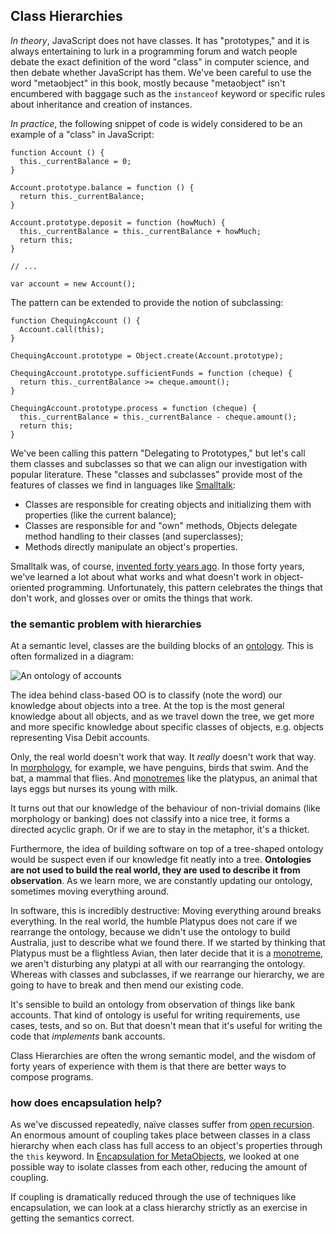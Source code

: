 ## Class Hierarchies

*In theory*, JavaScript does not have classes. It has "prototypes," and it is always entertaining to lurk in a programming forum and watch people debate the exact definition of the word "class" in computer science, and then debate whether JavaScript has them. We've been careful to use the word "metaobject" in this book, mostly because "metaobject" isn't encumbered with baggage such as the `instanceof` keyword or specific rules about inheritance and creation of instances.

*In practice*, the following snippet of code is widely considered to be an example of a "class" in JavaScript:

    function Account () {
      this._currentBalance = 0;
    }

    Account.prototype.balance = function () {
      return this._currentBalance;
    }

    Account.prototype.deposit = function (howMuch) {
      this._currentBalance = this._currentBalance + howMuch;
      return this;
    }

    // ...

    var account = new Account();

The pattern can be extended to provide the notion of subclassing:

    function ChequingAccount () {
      Account.call(this);
    }

    ChequingAccount.prototype = Object.create(Account.prototype);

    ChequingAccount.prototype.sufficientFunds = function (cheque) {
      return this._currentBalance >= cheque.amount();
    }

    ChequingAccount.prototype.process = function (cheque) {
      this._currentBalance = this._currentBalance - cheque.amount();
      return this;
    }

We've been calling this pattern "Delegating to Prototypes," but let's call them classes and subclasses so that we can align our investigation with popular literature. These "classes and subclasses" provide most of the features of classes we find in languages like [Smalltalk]:

[Smalltalk]: http://www.squeak.org

* Classes are responsible for creating objects and initializing them with properties (like the current balance);
* Classes are responsible for and "own" methods, Objects delegate method handling to their classes (and superclasses);
* Methods directly manipulate an object's properties.

Smalltalk was, of course, [invented forty years ago][sthistory]. In those forty years, we've learned a lot about what works and what doesn't work in object-oriented programming. Unfortunately, this pattern celebrates the things that don't work, and glosses over or omits the things that work.

[sthistory]: http://worrydream.com/EarlyHistoryOfSmalltalk "The Early History of Smalltalk"

### the semantic problem with hierarchies

At a semantic level, classes are the building blocks of an [ontology]. This is often formalized in a diagram:

[ontology]: https://en.wikipedia.org/wiki/Ontology_(information_science)

![An ontology of accounts](images/8/tree.png)

The idea behind class-based OO is to classify (note the word) our knowledge about objects into a tree. At the top is the most general knowledge about all objects, and as we travel down the tree, we get more and more specific knowledge about specific classes of objects, e.g. objects representing Visa Debit accounts.

Only, the real world doesn't work that way. It *really* doesn't work that way. In [morphology], for example, we have penguins, birds that swim. And the bat, a mammal that flies. And [monotremes] like the platypus, an animal that lays eggs but nurses its young with milk.

[monotremes]: https://en.wikipedia.org/wiki/Monotreme
[morphology]: https://en.wikipedia.org/wiki/Morphology_(biology)

It turns out that our knowledge of the behaviour of non-trivial domains (like morphology or banking) does not classify into a nice tree, it forms a directed acyclic graph. Or if we are to stay in the metaphor, it's a thicket.

Furthermore, the idea of building software on top of a tree-shaped ontology would be suspect even if our knowledge fit neatly into a tree. **Ontologies are not used to build the real world, they are used to describe it from observation**. As we learn more, we are constantly updating our ontology, sometimes moving everything around.

In software, this is incredibly destructive: Moving everything around breaks everything. In the real world, the humble Platypus does not care if we rearrange the ontology, because we didn't use the ontology to build Australia, just to describe what we found there. If we started by thinking that Platypus must be a flightless Avian, then later decide that it is a [monotreme], we aren't disturbing any platypi at all with our rearranging the ontology. Whereas with classes and subclasses, if we rearrange our hierarchy, we are going to have to break and then mend our existing code.

[monotreme]: https://en.wikipedia.org/wiki/Monotreme

It's sensible to build an ontology from observation of things like bank accounts. That kind of ontology is useful for writing requirements, use cases, tests, and so on. But that doesn't mean that it's useful for writing the code that *implements* bank accounts.

Class Hierarchies are often the wrong semantic model, and the wisdom of forty years of experience with them is that there are better ways to compose programs.

### how does encapsulation help?

As we've discussed repeatedly, naïve classes suffer from [open recursion][or]. An enormous amount of coupling takes place between classes in a class hierarchy when each class has full access to an object's properties through the `this` keyword. In [Encapsulation for MetaObjects](#encapsulation-for-metaobjects), we looked at one possible way to isolate classes from each other, reducing the amount of coupling.

If coupling is dramatically reduced through the use of techniques like encapsulation, we can look at a class hierarchy strictly as an exercise in getting the semantics correct.

[or]: https://en.wikipedia.org/wiki/Open_recursion#Open_recursion